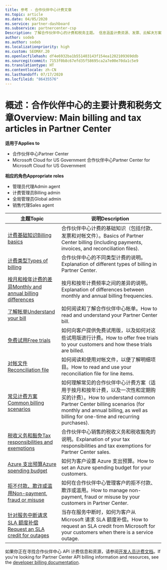 ```yaml
---
title: 参考 - 合作伙伴中心计费文章
ms.topic: article
ms.date: 04/05/2020
ms.service: partner-dashboard
ms.subservice: partnercenter-csp
Description: 了解合作伙伴中心的计费和税务主题。 信息涵盖计费资源、发票、云解决方案提供商计费和税款。
author: sodeb
ms.author: sodeb
ms.localizationpriority: high
ms.custom: SEOMAY.20
ms.openlocfilehash: df4e6932ba1b551403143f154ea1202109369ddb
ms.sourcegitcommit: 7153f0b8c67efd35f58695ca2a7e00e70da1c5e9
ms.translationtype: HT
ms.contentlocale: zh-CN
ms.lasthandoff: 07/17/2020
ms.locfileid: "86435576"
---
```

# <a name="overview-main-billing-and-tax-articles-in-partner-center"></a><span data-ttu-id="df1ad-104">概述：合作伙伴中心的主要计费和税务文章</span><span class="sxs-lookup"><span data-stu-id="df1ad-104">Overview: Main billing and tax articles in Partner Center</span></span>

<span data-ttu-id="df1ad-105">**适用于**</span><span class="sxs-lookup"><span data-stu-id="df1ad-105">**Applies to**</span></span>

- <span data-ttu-id="df1ad-106">合作伙伴中心</span><span class="sxs-lookup"><span data-stu-id="df1ad-106">Partner Center</span></span>
- <span data-ttu-id="df1ad-107">Microsoft Cloud for US Government 合作伙伴中心</span><span class="sxs-lookup"><span data-stu-id="df1ad-107">Partner Center for Microsoft Cloud for US Government</span></span>

<span data-ttu-id="df1ad-108">**相应的角色**</span><span class="sxs-lookup"><span data-stu-id="df1ad-108">**Appropriate roles**</span></span>

- <span data-ttu-id="df1ad-109">管理员代理</span><span class="sxs-lookup"><span data-stu-id="df1ad-109">Admin agent</span></span>
- <span data-ttu-id="df1ad-110">计费管理员</span><span class="sxs-lookup"><span data-stu-id="df1ad-110">Billing admin</span></span>
- <span data-ttu-id="df1ad-111">全局管理员</span><span class="sxs-lookup"><span data-stu-id="df1ad-111">Global admin</span></span>
- <span data-ttu-id="df1ad-112">销售代理</span><span class="sxs-lookup"><span data-stu-id="df1ad-112">Sales agent</span></span>

| <span data-ttu-id="df1ad-113">主题</span><span class="sxs-lookup"><span data-stu-id="df1ad-113">Topic</span></span> | <span data-ttu-id="df1ad-114">说明</span><span class="sxs-lookup"><span data-stu-id="df1ad-114">Description</span></span> |
| ----- | ----------- |
| [<span data-ttu-id="df1ad-115">计费基础知识</span><span class="sxs-lookup"><span data-stu-id="df1ad-115">Billing basics</span></span>](billing-basics.md) | <span data-ttu-id="df1ad-116">合作伙伴中心计费的基础知识（包括付款、发票和对帐文件）。</span><span class="sxs-lookup"><span data-stu-id="df1ad-116">Basics of Partner Center billing (including payments, invoices, and reconciliation files).</span></span> |
| [<span data-ttu-id="df1ad-117">计费类型</span><span class="sxs-lookup"><span data-stu-id="df1ad-117">Types of billing</span></span>](billing-different-types.md) | <span data-ttu-id="df1ad-118">合作伙伴中心的不同类型计费的说明。</span><span class="sxs-lookup"><span data-stu-id="df1ad-118">Explanation of different types of billing in Partner Center.</span></span> |
| [<span data-ttu-id="df1ad-119">按月和按年计费的差异</span><span class="sxs-lookup"><span data-stu-id="df1ad-119">Monthly and annual billing differences</span></span>](billing-annual-monthly.md) | <span data-ttu-id="df1ad-120">按月和按年计费频率之间的差异的说明。</span><span class="sxs-lookup"><span data-stu-id="df1ad-120">Explanation of differences between monthly and annual billing frequencies.</span></span> |
| [<span data-ttu-id="df1ad-121">了解帐单</span><span class="sxs-lookup"><span data-stu-id="df1ad-121">Understand your bill</span></span>](read-your-bill.md) | <span data-ttu-id="df1ad-122">如何阅读和了解合作伙伴中心帐单。</span><span class="sxs-lookup"><span data-stu-id="df1ad-122">How to read and understand your Partner Center bill.</span></span> |
| [<span data-ttu-id="df1ad-123">免费试用</span><span class="sxs-lookup"><span data-stu-id="df1ad-123">Free trials</span></span>](offer-your-customers-trials-of-microsoft-products.md) | <span data-ttu-id="df1ad-124">如何向客户提供免费试用版，以及如何对这些试用版进行计费。</span><span class="sxs-lookup"><span data-stu-id="df1ad-124">How to offer free trials to your customers and how these trials are billed.</span></span> |
| [<span data-ttu-id="df1ad-125">对帐文件</span><span class="sxs-lookup"><span data-stu-id="df1ad-125">Reconciliation file</span></span>](use-the-reconciliation-files.md) | <span data-ttu-id="df1ad-126">如何阅读和使用对帐文件，以便了解明细项目。</span><span class="sxs-lookup"><span data-stu-id="df1ad-126">How to read and use your reconciliation file for line items.</span></span> |
| [<span data-ttu-id="df1ad-127">常见计费方案</span><span class="sxs-lookup"><span data-stu-id="df1ad-127">Common billing scenarios</span></span>](common-billing-scenarios.md) | <span data-ttu-id="df1ad-128">如何理解常见的合作伙伴中心计费方案（适用于按月和按年计费，以及一次性和定期购买的计费）。</span><span class="sxs-lookup"><span data-stu-id="df1ad-128">How to understand common Partner Center billing scenarios (for monthly and annual billing, as well as billing for one-time and recurring purchases).</span></span> |
| [<span data-ttu-id="df1ad-129">税收义务和豁免</span><span class="sxs-lookup"><span data-stu-id="df1ad-129">Tax responsibilities and exemptions</span></span>](tax-and-tax-exemptions.md) | <span data-ttu-id="df1ad-130">合作伙伴中心销售的税收义务和税收豁免的说明。</span><span class="sxs-lookup"><span data-stu-id="df1ad-130">Explanation of your tax responsibilities and tax exemptions for Partner Center sales.</span></span> |
| [<span data-ttu-id="df1ad-131">Azure 支出预算</span><span class="sxs-lookup"><span data-stu-id="df1ad-131">Azure spending budget</span></span>](set-an-azure-spending-budget-for-your-customers.md) | <span data-ttu-id="df1ad-132">如何为客户设置 Azure 支出预算。</span><span class="sxs-lookup"><span data-stu-id="df1ad-132">How to set an Azure spending budget for your customers.</span></span> |
| [<span data-ttu-id="df1ad-133">拒不付款、欺诈或滥用</span><span class="sxs-lookup"><span data-stu-id="df1ad-133">Non-payment, fraud or misuse</span></span>](non-payment--fraud--or-misuse.md) | <span data-ttu-id="df1ad-134">如何在合作伙伴中心管理客户的拒不付款、欺诈或滥用。</span><span class="sxs-lookup"><span data-stu-id="df1ad-134">How to manage non-payment, fraud or misuse by your customers in Partner Center.</span></span> |
| [<span data-ttu-id="df1ad-135">针对服务中断请求 SLA 额度补偿</span><span class="sxs-lookup"><span data-stu-id="df1ad-135">Request an SLA credit for outages</span></span>](request-credit.md) | <span data-ttu-id="df1ad-136">当存在服务中断时，如何为客户从 Microsoft 请求 SLA 额度补偿。</span><span class="sxs-lookup"><span data-stu-id="df1ad-136">How to request an SLA credit from Microsoft for your customers when there is a service outage.</span></span> |

<span data-ttu-id="df1ad-137">如果你正在寻找合作伙伴中心 API 计费信息和资源，请参阅[开发人员计费文档](https://docs.microsoft.com/partner-center/develop/manage-billing)。</span><span class="sxs-lookup"><span data-stu-id="df1ad-137">If you're looking for Partner Center API billing information and resources, see the [developer billing documentation](https://docs.microsoft.com/partner-center/develop/manage-billing).</span></span>
